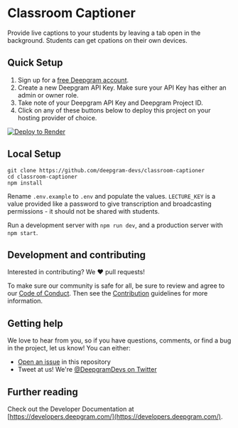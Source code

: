 # Classroom Captioner

Provide live captions to your students by leaving a tab open in the background. Students can get cpations on their own devices.

## Quick Setup

1. Sign up for a [free Deepgram account](https://console.deepgram.com/signup?utm_source=DEVREL&utm_medium=github&utm_content=classroom-captioner).
2. Create a new Deepgram API Key. Make sure your API Key has either an admin or owner role.
3. Take note of your Deepgram API Key and Deepgram Project ID.
4. Click on any of these buttons below to deploy this project on your hosting provider of choice.

<a href="https://render.com/deploy?repo=https://github.com/deepgram-devs/classroom-captioner">
  <img src="https://render.com/images/deploy-to-render-button.svg" alt="Deploy to Render">
</a>

<!-- Remix on Glitch -->

## Local Setup

```
git clone https://github.com/deepgram-devs/classroom-captioner
cd classroom-captioner
npm install
```

Rename `.env.example` to `.env` and populate the values. `LECTURE_KEY` is a value provided like a password to give transcription and broadcasting permissions - it should not be shared with students.

Run a development server with `npm run dev`, and a production server with `npm start`.

## Development and contributing

Interested in contributing? We ❤️ pull requests!

To make sure our community is safe for all, be sure to review and agree to our
[Code of Conduct](./.github/CODE_OF_CONDUCT.md). Then see the
[Contribution](./.github/CONTRIBUTING.md) guidelines for more information.

## Getting help

We love to hear from you, so if you have questions, comments, or find a bug in the
project, let us know! You can either:

- [Open an issue](https://github.com/deepgram-devs/classroom-captioner/issues/new) in this
repository
- Tweet at us! We're [@DeepgramDevs on Twitter](https://twitter.com/DeepgramDevs)

## Further reading

Check out the Developer Documentation at [https://developers.deepgram.com/](https://developers.deepgram.com/).
